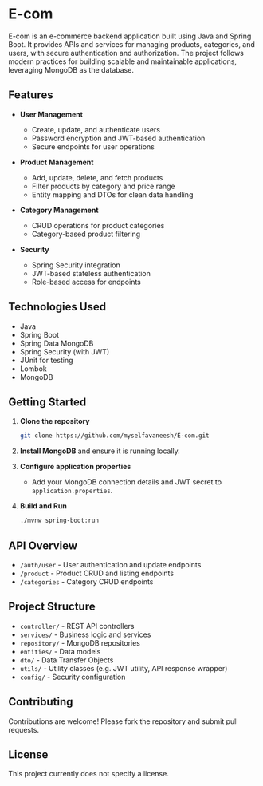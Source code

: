 # E-com

E-com is an e-commerce backend application built using Java and Spring Boot. It provides APIs and services for managing products, categories, and users, with secure authentication and authorization. The project follows modern practices for building scalable and maintainable applications, leveraging MongoDB as the database.

## Features

- **User Management**
  - Create, update, and authenticate users
  - Password encryption and JWT-based authentication
  - Secure endpoints for user operations

- **Product Management**
  - Add, update, delete, and fetch products
  - Filter products by category and price range
  - Entity mapping and DTOs for clean data handling

- **Category Management**
  - CRUD operations for product categories
  - Category-based product filtering

- **Security**
  - Spring Security integration
  - JWT-based stateless authentication
  - Role-based access for endpoints

## Technologies Used

- Java
- Spring Boot
- Spring Data MongoDB
- Spring Security (with JWT)
- JUnit for testing
- Lombok
- MongoDB

## Getting Started

1. **Clone the repository**
   ```bash
   git clone https://github.com/myselfavaneesh/E-com.git
   ```

2. **Install MongoDB** and ensure it is running locally.

3. **Configure application properties**
   - Add your MongoDB connection details and JWT secret to `application.properties`.

4. **Build and Run**
   ```bash
   ./mvnw spring-boot:run
   ```

## API Overview

- `/auth/user` - User authentication and update endpoints
- `/product` - Product CRUD and listing endpoints
- `/categories` - Category CRUD endpoints

## Project Structure

- `controller/` - REST API controllers
- `services/` - Business logic and services
- `repository/` - MongoDB repositories
- `entities/` - Data models
- `dto/` - Data Transfer Objects
- `utils/` - Utility classes (e.g. JWT utility, API response wrapper)
- `config/` - Security configuration

## Contributing

Contributions are welcome! Please fork the repository and submit pull requests.

## License

This project currently does not specify a license.